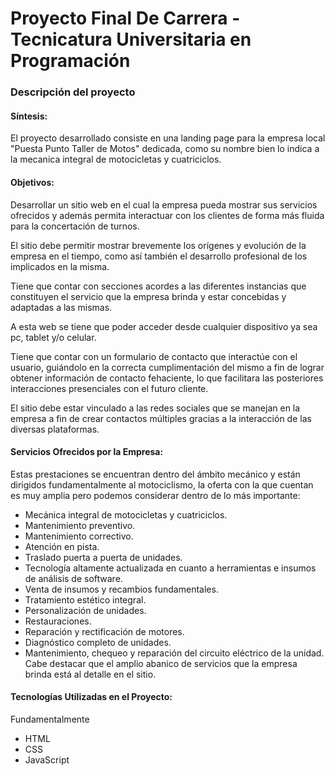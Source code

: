 # Proyecto Final De Carrera - Tecnicatura Universitaria en Programación

### Descripción del proyecto

#### Síntesis:
El proyecto desarrollado consiste en una landing page para la empresa local "Puesta Punto Taller de Motos" dedicada, como su nombre bien lo indica a la mecanica integral de motocicletas y cuatriciclos.

#### Objetivos:
Desarrollar un sitio web en el cual la empresa pueda mostrar sus servicios ofrecidos y además permita interactuar con los clientes de forma más fluida para la concertación de turnos.

El sitio debe permitir mostrar brevemente los orígenes y evolución de la empresa en el tiempo, como así también el desarrollo profesional de los implicados en la misma.

Tiene que contar con secciones acordes a las diferentes instancias que constituyen el servicio que la empresa brinda y estar concebidas y adaptadas a las mismas.

A esta web se tiene que poder acceder desde cualquier dispositivo ya sea pc, tablet y/o celular.

Tiene que contar con un formulario de contacto que interactúe con el usuario, guiándolo en la correcta cumplimentación del mismo a fin de lograr obtener información de contacto fehaciente, lo que facilitara las posteriores interacciones presenciales con el futuro cliente.

El sitio debe estar vinculado a las redes sociales que se manejan en la empresa a fin de crear contactos múltiples gracias a la interacción de las diversas plataformas.

#### Servicios Ofrecidos por la Empresa:
Estas prestaciones se encuentran dentro del ámbito mecánico y están dirigidos fundamentalmente al motociclismo, la oferta con la que cuentan es muy amplia pero podemos considerar dentro de lo más importante:

-	Mecánica integral de motocicletas y cuatriciclos.
-	Mantenimiento preventivo.
-	Mantenimiento correctivo.
-	Atención en pista.
-	Traslado puerta a puerta de unidades.
-	Tecnología altamente actualizada en cuanto a herramientas e insumos de análisis de software.
-	Venta de insumos y recambios fundamentales.
-	Tratamiento estético integral.
-	Personalización de unidades.
-	Restauraciones.
-	Reparación y rectificación de motores.
-	Diagnóstico completo de unidades.
-	Mantenimiento, chequeo y reparación del circuito eléctrico de la unidad.
Cabe destacar que el amplio abanico de servicios que la empresa brinda está al detalle en el sitio.

#### Tecnologías Utilizadas en el Proyecto:
Fundamentalmente
- HTML
- CSS
- JavaScript


